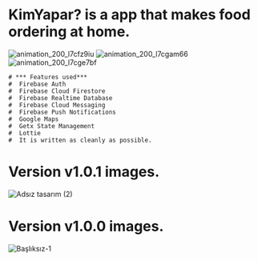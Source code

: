 
# KimYapar? is a app that makes food ordering at home.
  ![animation_200_l7cfz9iu](https://user-images.githubusercontent.com/74095539/187049317-478856b7-c47c-48c7-b259-b59e0de4e632.gif)        ![animation_200_l7cgam66](https://user-images.githubusercontent.com/74095539/187049530-39fe219f-be1c-47ac-8aba-90793780806f.gif)
![animation_200_l7cge7bf](https://user-images.githubusercontent.com/74095539/187049579-ac3c0175-f007-4382-a275-288705a5ca31.gif)

  

    # *** Features used***
    #  Firebase Auth                  
    #  Firebase Cloud Firestore
    #  Firebase Realtime Database 
    #  Firebase Cloud Messaging
    #  Firebase Push Notifications
    #  Google Maps 
    #  Getx State Management
    #  Lottie
    #  It is written as cleanly as possible.
# Version v1.0.1 images.
![Adsız tasarım (2)](https://user-images.githubusercontent.com/74095539/205924873-f2ed3ae5-bed7-4b57-ada8-2f0971acf2aa.png)

# Version v1.0.0 images.
![Başlıksız-1](https://user-images.githubusercontent.com/74095539/187048833-8ae20c0e-ba3e-43f8-82d4-8554fcc2e954.jpg)

